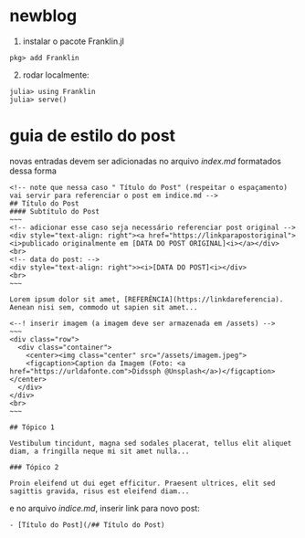 # newblog

1) instalar o pacote Franklin.jl

```
pkg> add Franklin
```
2) rodar localmente:

```
julia> using Franklin
julia> serve()
```

# guia de estilo do post

novas entradas devem ser adicionadas no arquivo *index.md* formatados dessa forma

```
<!-- note que nessa caso " Título do Post" (respeitar o espaçamento) vai servir para referenciar o post em indice.md --> 
## Título do Post
#### Subtítulo do Post
~~~
<!-- adicionar esse caso seja necessário referenciar post original -->
<div style="text-align: right"><a href="https://linkparapostoriginal"><i>publicado originalmente em [DATA DO POST ORIGINAL]<i></a></div>
<br>
<!-- data do post: -->
<div style="text-align: right">><i>[DATA DO POST]<i></div>
<br>
~~~

Lorem ipsum dolor sit amet, [REFERÊNCIA](https://linkdareferencia). Aenean nisi sem, commodo ut sapien sit amet...

<--! inserir imagem (a imagem deve ser armazenada em /assets) -->
~~~
<div class="row">
  <div class="container">
    <center><img class="center" src="/assets/imagem.jpeg">
    <figcaption>Caption da Imagem (Foto: <a href="https://urldafonte.com">Didssph @Unsplash</a>)</figcaption></center>     
  </div>
</div>
<br>
~~~

## Tópico 1

Vestibulum tincidunt, magna sed sodales placerat, tellus elit aliquet diam, a fringilla neque mi sit amet nulla...

### Tópico 2

Proin eleifend ut dui eget efficitur. Praesent ultrices, elit sed sagittis gravida, risus est eleifend diam...

```

e no arquivo *indice.md*, inserir link para novo post:

```
- [Título do Post](/## Título do Post)
```



